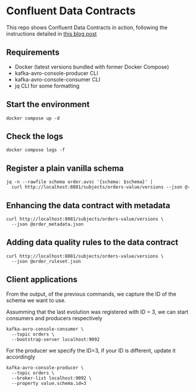 # Confluent Data Contracts

This repo shows Confluent Data Contracts in action, following the instructions detailed in 
[this blog post](https://www.confluent.io/en-gb/blog/data-contracts-confluent-schema-registry/)


## Requirements

- Docker (latest versions bundled with former Docker Compose)
- kafka-avro-console-producer CLI
- kafka-avro-console-consumer CLI
- jq CLI for some formatting


## Start the environment

```
docker compose up -d
```


## Check the logs

```
docker compose logs -f
```

## Register a plain vanilla schema

```
jq -n --rawfile schema order.avsc '{schema: $schema}' | 
  curl http://localhost:8081/subjects/orders-value/versions --json @-
```

## Enhancing the data contract with metadata

```
curl http://localhost:8081/subjects/orders-value/versions \
  --json @order_metadata.json
```

## Adding data quality rules to the data contract

```
curl http://localhost:8081/subjects/orders-value/versions \
  --json @order_ruleset.json
```

## Client applications

From the output, of the previous commands, we capture the ID of the schema we want to use.

Assumming that the last evolution was registered with ID = 3, we can start consumers and 
producers respectively


```
kafka-avro-console-consumer \
  --topic orders \
  --bootstrap-server localhost:9092
```

For the producer we specify the ID=3, if your ID is different, update it accordingly

```
kafka-avro-console-producer \
  --topic orders \
  --broker-list localhost:9092 \
  --property value.schema.id=3
```
